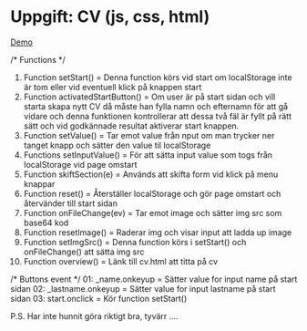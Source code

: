 # Uppgift: CV (js, css, html)

[Demo](https://argunho.github.io/Exircise-CV/)

/* Functions */
01. Function setStart()                 = Denna function körs vid start om localStorage inte är tom eller vid eventuell 
                                            klick på knappen start
02. Function activatedStartButton()     = Om user är på start sidan och vill starta skapa nytt CV då måste han fylla namn och
                                            efternamn för att gå vidare och denna funktionen kontrollerar att dessa två fäl är fyllt 
                                            på rätt sätt och vid godkännade resultat aktiverar start knappen.
03. Function setValue()                 = Tar emot value från nput om man trycker ner tanget knapp och sätter den value til localStorage
04. Functions setInputValue()           = För att sätta input value som togs från localStorage vid page omstart
05. Function skiftSection(e)            = Används att skifta form vid klick på menu knappar
06. Function reset()                    = Återställer localStorage och gör page omstart och återvänder till start sidan
07. Function onFileChange(ev)           = Tar emot image och sätter img src som base64 kod
08. Function resetImage()               = Raderar img och visar input att ladda up image
09. Function setImgSrc()                = Denna function körs i setStart() och onFileChange() att sätta img src
10. Function overview()                 = Länk till cv.html att titta på cv

/* Buttons event */
01: _name.onkeyup                       = Sätter value for input name på start sidan
02: _lastname.onkeyup                   = Sätter value for input lastname på start sidan
03: start.onclick                       = Kör function setStart()


P.S. Har inte hunnit göra riktigt bra, tyvärr ....
